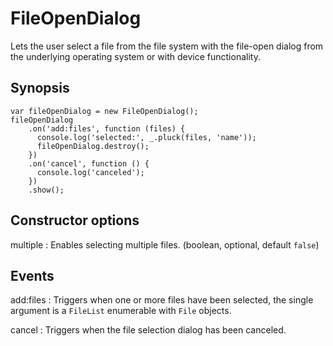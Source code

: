 FileOpenDialog
==============

Lets the user select a file from the file system with the file-open dialog
from the underlying operating system or with device functionality.

## Synopsis

```
var fileOpenDialog = new FileOpenDialog();
fileOpenDialog
    .on('add:files', function (files) {
      console.log('selected:', _.pluck(files, 'name'));
      fileOpenDialog.destroy();
    })
    .on('cancel', function () {
      console.log('canceled');
    })
    .show();
```

## Constructor options

multiple
: Enables selecting multiple files.
  (boolean, optional, default `false`)

## Events

add:files
: Triggers when one or more files have been selected, the single argument
  is a `FileList` enumerable with `File` objects.

cancel
: Triggers when the file selection dialog has been canceled.
